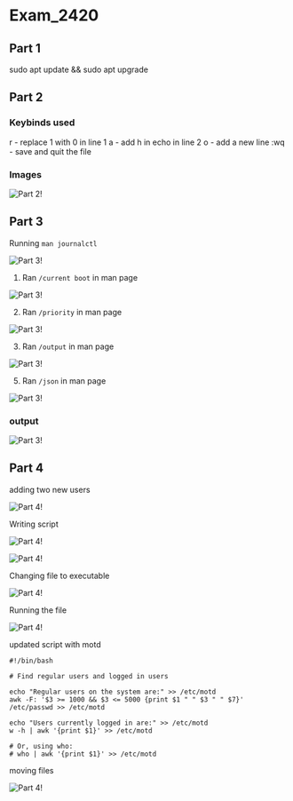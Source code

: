 # Exam_2420

## Part 1

sudo apt update && sudo apt upgrade

## Part 2

### Keybinds used

r - replace 1 with 0 in line 1
a - add h in echo in line 2
o - add a new line
:wq - save and quit the file

### Images

![Part 2!](images/1)

## Part 3

Running `man journalctl`

![Part 3!](images/2)

1. Ran `/current boot` in man page

![Part 3!](images/3)

2. Ran `/priority` in man page

![Part 3!](images/4)

3. Ran `/output` in man page

![Part 3!](images/5)

5. Ran `/json` in man page

![Part 3!](images/6)

### output

![Part 3!](images/7)


## Part 4

adding two new users

![Part 4!](images/8)

Writing script

![Part 4!](images/9)

![Part 4!](images/10)

Changing file to executable

![Part 4!](images/11)

Running the file

![Part 4!](images/12)

updated script with motd

```
#!/bin/bash

# Find regular users and logged in users

echo "Regular users on the system are:" >> /etc/motd
awk -F: '$3 >= 1000 && $3 <= 5000 {print $1 " " $3 " " $7}' /etc/passwd >> /etc/motd

echo "Users currently logged in are:" >> /etc/motd
w -h | awk '{print $1}' >> /etc/motd

# Or, using who:
# who | awk '{print $1}' >> /etc/motd

```

moving files

![Part 4!](images/13)
